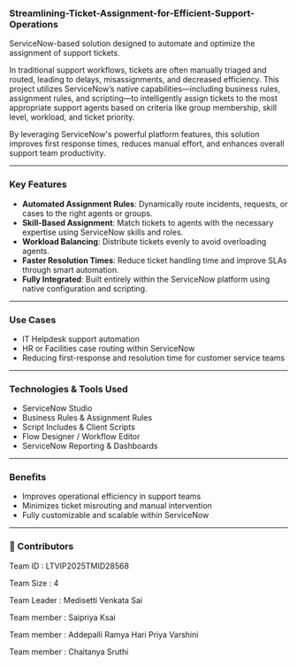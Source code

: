### Streamlining-Ticket-Assignment-for-Efficient-Support-Operations
ServiceNow-based solution designed to automate and optimize the assignment of support tickets. 

In traditional support workflows, tickets are often manually triaged and routed, leading to delays, misassignments, and decreased efficiency. This project utilizes ServiceNow’s native capabilities—including business rules, assignment rules, and scripting—to intelligently assign tickets to the most appropriate support agents based on criteria like group membership, skill level, workload, and ticket priority.

By leveraging ServiceNow's powerful platform features, this solution improves first response times, reduces manual effort, and enhances overall support team productivity.

---

### Key Features

- **Automated Assignment Rules**: Dynamically route incidents, requests, or cases to the right agents or groups.
- **Skill-Based Assignment**: Match tickets to agents with the necessary expertise using ServiceNow skills and roles.
- **Workload Balancing**: Distribute tickets evenly to avoid overloading agents.
- **Faster Resolution Times**: Reduce ticket handling time and improve SLAs through smart automation.
- **Fully Integrated**: Built entirely within the ServiceNow platform using native configuration and scripting.

---

### Use Cases

- IT Helpdesk support automation
- HR or Facilities case routing within ServiceNow
- Reducing first-response and resolution time for customer service teams

---

### Technologies & Tools Used

- ServiceNow Studio
- Business Rules & Assignment Rules
- Script Includes & Client Scripts
- Flow Designer / Workflow Editor
- ServiceNow Reporting & Dashboards

---

### Benefits

- Improves operational efficiency in support teams
- Minimizes ticket misrouting and manual intervention
- Fully customizable and scalable within ServiceNow

---  

### 🤝 Contributors

Team ID : LTVIP2025TMID28568
 
Team Size : 4

Team Leader : Medisetti Venkata Sai

Team member : Saipriya Ksai

Team member : Addepalli Ramya Hari Priya Varshini

Team member : Chaitanya Sruthi
